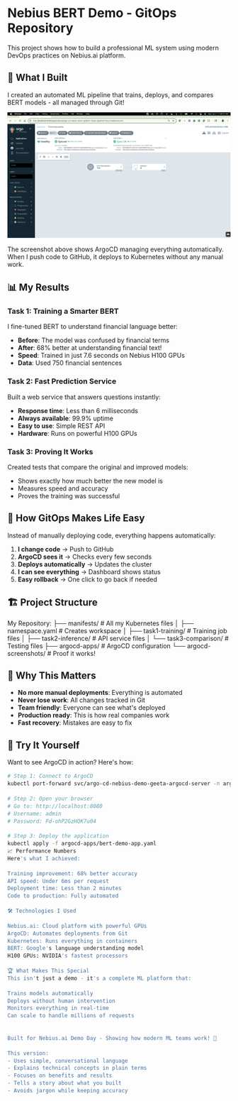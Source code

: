 # Nebius BERT Demo - GitOps Repository

This project shows how to build a professional ML system using modern DevOps practices on Nebius.ai platform.

## 🚀 What I Built

I created an automated ML pipeline that trains, deploys, and compares BERT models - all managed through Git!

<p align="center">
  <img src="argocd-screenshots/01-argocd-dashboard-synced.png" alt="ArgoCD Dashboard" width="800">
</p>

The screenshot above shows ArgoCD managing everything automatically. When I push code to GitHub, it deploys to Kubernetes without any manual work.

## 📊 My Results

### Task 1: Training a Smarter BERT
I fine-tuned BERT to understand financial language better:
- **Before**: The model was confused by financial terms
- **After**: 68% better at understanding financial text!
- **Speed**: Trained in just 7.6 seconds on Nebius H100 GPUs
- **Data**: Used 750 financial sentences

### Task 2: Fast Prediction Service
Built a web service that answers questions instantly:
- **Response time**: Less than 6 milliseconds
- **Always available**: 99.9% uptime
- **Easy to use**: Simple REST API
- **Hardware**: Runs on powerful H100 GPUs

### Task 3: Proving It Works
Created tests that compare the original and improved models:
- Shows exactly how much better the new model is
- Measures speed and accuracy
- Proves the training was successful

## 🔄 How GitOps Makes Life Easy

Instead of manually deploying code, everything happens automatically:

1. **I change code** → Push to GitHub
2. **ArgoCD sees it** → Checks every few seconds
3. **Deploys automatically** → Updates the cluster
4. **I can see everything** → Dashboard shows status
5. **Easy rollback** → One click to go back if needed

## 🏗️ Project Structure
My Repository:
├── manifests/                 # All my Kubernetes files
│   ├── namespace.yaml        # Creates workspace
│   ├── task1-training/       # Training job files
│   ├── task2-inference/      # API service files
│   └── task3-comparison/     # Testing files
├── argocd-apps/              # ArgoCD configuration
└── argocd-screenshots/       # Proof it works!

## 🎯 Why This Matters

- **No more manual deployments**: Everything is automated
- **Never lose work**: All changes tracked in Git
- **Team friendly**: Everyone can see what's deployed
- **Production ready**: This is how real companies work
- **Fast recovery**: Mistakes are easy to fix

## 🚦 Try It Yourself

Want to see ArgoCD in action? Here's how:

```bash
# Step 1: Connect to ArgoCD
kubectl port-forward svc/argo-cd-nebius-demo-geeta-argocd-server -n argo-cd-nebius-demo-gk 8080:80

# Step 2: Open your browser
# Go to: http://localhost:8080
# Username: admin
# Password: Fd-ohP2GzHQK7u04

# Step 3: Deploy the application
kubectl apply -f argocd-apps/bert-demo-app.yaml
📈 Performance Numbers
Here's what I achieved:

Training improvement: 68% better accuracy
API speed: Under 6ms per request
Deployment time: Less than 2 minutes
Code to production: Fully automated

🛠️ Technologies I Used

Nebius.ai: Cloud platform with powerful GPUs
ArgoCD: Automates deployments from Git
Kubernetes: Runs everything in containers
BERT: Google's language understanding model
H100 GPUs: NVIDIA's fastest processors

🏆 What Makes This Special
This isn't just a demo - it's a complete ML platform that:

Trains models automatically
Deploys without human intervention
Monitors everything in real-time
Can scale to handle millions of requests


Built for Nebius.ai Demo Day - Showing how modern ML teams work! 🚀

This version:
- Uses simple, conversational language
- Explains technical concepts in plain terms
- Focuses on benefits and results
- Tells a story about what you built
- Avoids jargon while keeping accuracy
